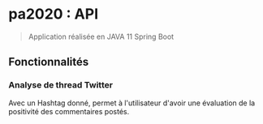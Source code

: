 # pa2020 : API

> Application réalisée en JAVA 11 Spring Boot

## Fonctionnalités

### Analyse de thread Twitter
Avec un Hashtag donné, permet à l'utilisateur d'avoir une évaluation de la positivité des commentaires postés.
